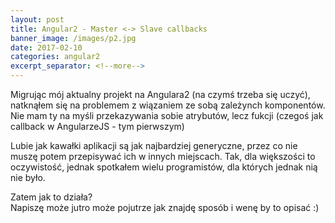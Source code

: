 ```yaml
---
layout: post
title: Angular2 - Master <-> Slave callbacks
banner_image: /images/p2.jpg
date: 2017-02-10
categories: angular2
excerpt_separator: <!--more-->
---
```


Migrując mój aktualny projekt na Angulara2 (na czymś trzeba się uczyć), natknąłem się na problemem z wiązaniem ze sobą zależynch komponentów.
Nie mam ty na myśli przekazywania sobie atrybutów, lecz fukcji (czegoś jak callback w AngularzeJS - tym pierwszym)

<!--more-->
Lubie jak kawałki aplikacji są jak najbardziej generyczne, przez co nie muszę potem przepisywać ich w innych miejscach. 
Tak, dla większości to oczywistość, jednak spotkałem wielu programistów, dla których jednak nią nie było.

Zatem jak to działa?  
Napiszę może jutro może pojutrze jak znajdę sposób i wenę by to opisać :)
